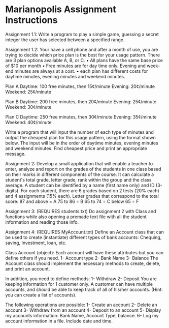 # Marianopolis Assignment Instructions
Assignment 1.1:
Write a program to play a simple game, guessing a secret integer the user has selected between a specified range.

Assignment 1.2:
Your have a cell phone and after a month of use, you are trying to decide which price plan is the best for your usage pattern.
There are 3 plan options available A, B, or C.
• All plans have the same base price of $10 per month
• Free minutes are for day time only. Evening and week-end minutes are always at a cost.
• each plan has different costs for daytime minutes, evening minutes and weekend minutes.

Plan A 
Daytime: 100 free minutes, then 15¢/minute  Evening: 20¢/minute   Weekend: 25¢/minute

Plan B
Daytime: 200 free minutes, then 20¢/minute  Evening: 25¢/minute   Weekend: 30¢/minute

Plan C
Daytime: 250 free minutes, then 30¢/minute  Evening: 35¢/minute   Weekend: 40¢/minute

Write a program that will input the number of each type of minutes and output the cheapest plan for this usage pattern, using the format shown below. The input will be in the order of daytime minutes, evening minutes and weekend minutes. Find cheapest price and print an appropriate message.

Assignment 2:
Develop a small application that will enable a teacher to enter, analyze and report on the grades of the students in one class based on their marks in different components of the course. It can calculate a student's total grade, letter grade, rank within the group and the class average. 
A student can be identified by a name (first name only) and ID (3-digits). For each student, there are 6 grades based on 2 tests (20% each) and 4 assignments (15% each).
Letter grades that correspond to the total score:
87 and above = A
75 to 86 = B
65 to 74 = C
below 65 = F

Assignment 3: (REQUIRES students.txt)
Do assignment 2 with Class and functions while also opening a premade text file with all the student information and reading those info. 

Assignment 4: (REQUIRES MyAccount.txt)
Define an Account class that can be used to create (instantiate) different types of bank accounts:
Chequing, saving, Investment, loan, etc.

Class Account (object):
Each account will have these attributes but you can define others if you need.
1- Account type
2- Bank Name
3- Balance
The Account class should implement the necessary methods to create, delete, and print an account.

In addition, you need to define methods:
1- Withdraw
2- Deposit
You are keeping information for 1 customer only. A customer can have multiple accounts, and should
be able to keep track of all of his/her accounts. (Hint: you can create a list of accounts). 

The following
operations are possible:
1- Create an account
2- Delete an account
3- Withdraw from an account
4- Deposit to an account
5- Display my accounts information: Bank Name, Account Type, balance.
6- Log my account information in a file. Include date and time.
